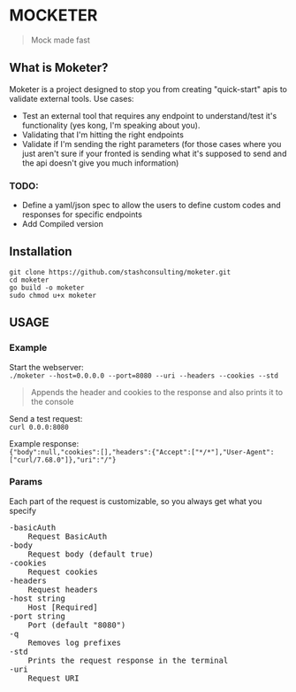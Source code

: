 # MOCKETER
> Mock made fast

## What is Moketer?
Moketer is a project designed to stop you from creating "quick-start" apis to validate external tools.
Use cases:
- Test an external tool that requires any endpoint to understand/test it's functionality (yes kong, I'm speaking about you).
- Validating that I'm hitting the right endpoints
- Validate if I'm sending the right parameters (for those cases where you just aren't sure if your fronted is sending what it's supposed to send and the api doesn't give you much information)

### TODO:
- Define a yaml/json spec to allow the users to define custom codes and responses for specific endpoints
- Add Compiled version

## Installation
```
git clone https://github.com/stashconsulting/moketer.git
cd moketer
go build -o moketer
sudo chmod u+x moketer
```

## USAGE

### Example
Start the webserver: <br/>
`./moketer --host=0.0.0.0 --port=8080 --uri --headers --cookies --std`
>  Appends the header and cookies to the response and also prints it to the console <br/>

Send a test request: <br/>
`curl 0.0.0:8080`

Example response: <br/>
`{"body":null,"cookies":[],"headers":{"Accept":["*/*"],"User-Agent":["curl/7.68.0"]},"uri":"/"}`

### Params
Each part of the request is customizable, so you always get what you specify

<pre>
-basicAuth
    Request BasicAuth
-body
    Request body (default true)
-cookies
    Request cookies
-headers
    Request headers
-host string
    Host [Required]
-port string
    Port (default "8080")
-q
    Removes log prefixes
-std
    Prints the request response in the terminal
-uri
    Request URI
</pre>
